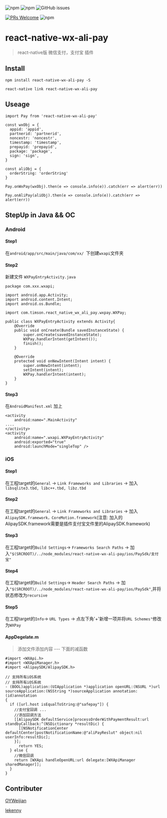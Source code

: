 ![npm](https://img.shields.io/npm/v/react-native-wx-ali-pay.svg)
![npm](https://img.shields.io/npm/dw/react-native-wx-ali-pay.svg)
![GitHub issues](https://img.shields.io/github/issues/Timson020/react-native-wx-ali-pay.svg)

[![PRs Welcome](https://img.shields.io/badge/PRs-welcome-brightgreen.svg)](https://github.com/Timson020/react-native-wx-ali-pay.git/pulls)
![npm](https://img.shields.io/npm/l/react-native-wx-ali-pay.svg)

# react-native-wx-ali-pay
> react-native版 微信支付，支付宝 插件

## Install

```
npm install react-native-wx-ali-pay -S

react-native link react-native-wx-ali-pay
```

## Useage
```
import Pay from 'react-native-wx-ali-pay'

const wxObj = {
  appid: 'appid',
  partnerid: 'partnerid',
  noncestr: 'noncestr',
  timestamp: 'timestamp',
  prepayid: 'prepayid',
  package: 'package',
  sign: 'sign',
}

const aliObj = {
  orderString: 'orderString'
}

Pay.onWxPay(wxObj).then(e => console.info(e)).catch(err => alert(err))

Pay.onAliPay(aliObj).then(e => console.info(e)).catch(err => alert(err))
```

## StepUp in Java && OC

###  Android

#### Step1
在```android/app/src/main/java/com/xx/ ```下创建```wxapi```文件夹

#### Step2
新建文件 ```WXPayEntryActivity.java```

```
package com.xxx.wxapi;

import android.app.Activity;
import android.content.Intent;
import android.os.Bundle;

import com.timson.react_native_wx_ali_pay.wxpay.WXPay;

public class WXPayEntryActivity extends Activity{
    @Override
    public void onCreate(Bundle savedInstanceState) {
        super.onCreate(savedInstanceState);
        WXPay.handlerIntent(getIntent());
        finish();
    }

    @Override
    protected void onNewIntent(Intent intent) {
        super.onNewIntent(intent);
        setIntent(intent);
        WXPay.handlerIntent(intent);
    }
}
```

#### Step3
在```AndroidManifest.xml``` 加上

```
<activity
	android:name=".MainActivity"
....
</activity>
<activity
	android:name=".wxapi.WXPayEntryActivity"
	android:exported="true"
	android:launchMode="singleTop" />
```

### iOS

#### Step1
在工程target的```General``` -> ```Link Frameworks and Libraries``` -> 加入```libsqlite3.tbd, libc++.tbd, libz.tbd```

#### Step2
在工程target的```General``` -> ```Link Frameworks and Libraries``` -> 加入```AlipaySDK.framework，CoreMotion.framework```(注意: 加入的AlipaySDK.framework需要是插件支付宝文件里的AlipaySDK.framework)

#### Step3
在工程target的```Build Settings```-> ```Frameworks Search Paths``` -> 加入```"$(SRCROOT)/../node_modules/react-native-wx-ali-pay/ios/PaySdk/支付宝"```

#### Step4
在工程target的```Build Settings```-> ```Header Search Paths``` -> 加入```"$(SRCROOT)/../node_modules/react-native-wx-ali-pay/ios/PaySdk"```,并将状态修改为```recursive```

#### Step5
在工程target的```Info```-> ```URL Types``` -> 点左下角'+'新增一项并将```URL Schemes"```修改为```WXPay```

#### AppDegelate.m
>添加文件添加内容 --- 下面的减函数

```
#import <WXApi.h>
#import <WXApiManager.h>
#import <AlipaySDK/AlipaySDK.h>

// 支持所有iOS系统
// 支持所有iOS系统
- (BOOL)application:(UIApplication *)application openURL:(NSURL *)url sourceApplication:(NSString *)sourceApplication annotation:(id)annotation
{
  if ([url.host isEqualToString:@"safepay"]) {
    //支付宝回调 ...
    //添加回调方法
    [[AlipaySDK defaultService]processOrderWithPaymentResult:url standbyCallback:^(NSDictionary *resultDic) {
      [[NSNotificationCenter defaultCenter]postNotificationName:@"aliPayReslut" object:nil userInfo:resultDic];
    }];
      return YES;
  } else {
    //微信回调
    return [WXApi handleOpenURL:url delegate:[WXApiManager sharedManager]];
  }
}
```

##  Contributer
[OYWeijian](https://github.com/OYWeijian)

[lekenny](https://github.com/lekenny)
